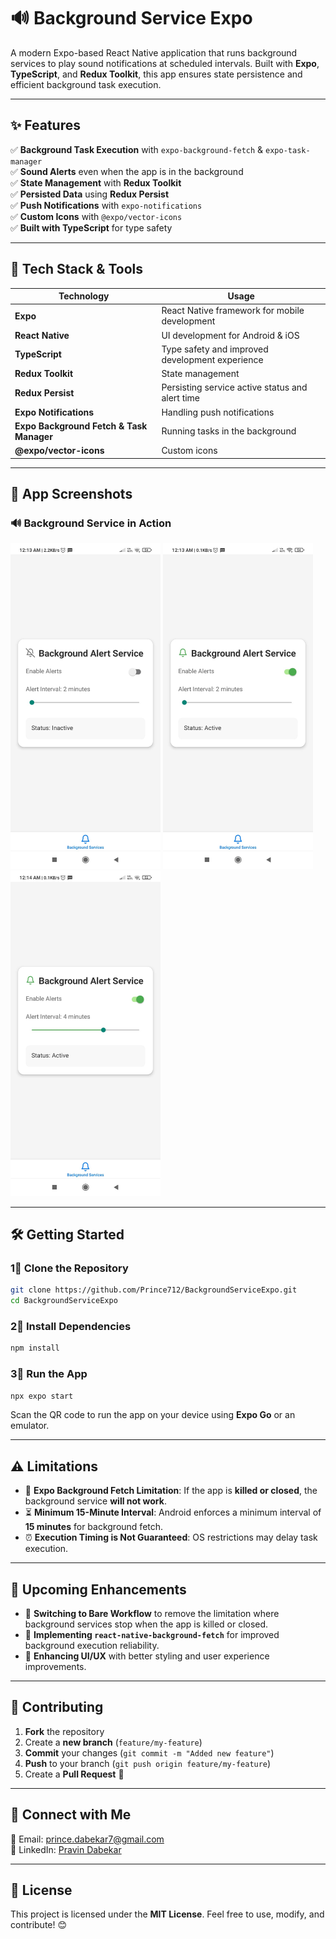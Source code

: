 # 🔊 **Background Service Expo**

A modern Expo-based React Native application that runs background services to play sound notifications at scheduled intervals. Built with **Expo**, **TypeScript**, and **Redux Toolkit**, this app ensures state persistence and efficient background task execution.

---

## ✨ **Features**
✅ **Background Task Execution** with `expo-background-fetch` & `expo-task-manager`  
✅ **Sound Alerts** even when the app is in the background  
✅ **State Management** with **Redux Toolkit**  
✅ **Persisted Data** using **Redux Persist**  
✅ **Push Notifications** with `expo-notifications`  
✅ **Custom Icons** with `@expo/vector-icons`  
✅ **Built with TypeScript** for type safety  

---

## 🚀 **Tech Stack & Tools**
| **Technology**  | **Usage** |
|----------------|----------|
| **Expo** | React Native framework for mobile development |
| **React Native** | UI development for Android & iOS |
| **TypeScript** | Type safety and improved development experience |
| **Redux Toolkit** | State management |
| **Redux Persist** | Persisting service active status and alert time |
| **Expo Notifications** | Handling push notifications |
| **Expo Background Fetch & Task Manager** | Running tasks in the background |
| **@expo/vector-icons** | Custom icons |

---

## 📸 **App Screenshots**  

### **🔊 Background Service in Action**  
<img src="assets/images/screenshot_1.jpeg" width="240"/> <img src="assets/images/Screenshot_2.jpeg" width="240"/>  <img src="assets/images/Screenshot_3.jpeg" width="240"/> 

---

## 🛠 **Getting Started**

### **1⃣ Clone the Repository**
```sh
git clone https://github.com/Prince712/BackgroundServiceExpo.git
cd BackgroundServiceExpo
```

### **2⃣ Install Dependencies**
```sh
npm install
```

### **3⃣ Run the App**
```sh
npx expo start
```
Scan the QR code to run the app on your device using **Expo Go** or an emulator.

---

## ⚠️ **Limitations**
- 🚫 **Expo Background Fetch Limitation**: If the app is **killed or closed**, the background service **will not work**.
- ⏳ **Minimum 15-Minute Interval**: Android enforces a minimum interval of **15 minutes** for background fetch.
- ⏰ **Execution Timing is Not Guaranteed**: OS restrictions may delay task execution.

---

## 🔮 **Upcoming Enhancements**
- 🔄 **Switching to Bare Workflow** to remove the limitation where background services stop when the app is killed or closed.
- 🚀 **Implementing `react-native-background-fetch`** for improved background execution reliability.
- 🎨 **Enhancing UI/UX** with better styling and user experience improvements.

---

## 🎉 **Contributing**
1. **Fork** the repository  
2. Create a **new branch** (`feature/my-feature`)  
3. **Commit** your changes (`git commit -m "Added new feature"`)  
4. **Push** to your branch (`git push origin feature/my-feature`)  
5. Create a **Pull Request** 🚀  

---

## 🔗 **Connect with Me**
📧 Email: [prince.dabekar7@gmail.com](mailto:prince.dabekar7@gmail.com)  
📎 LinkedIn: [Pravin Dabekar](https://www.linkedin.com/in/pravin-dabekar-467b98b2/)  

---

## 📜 **License**
This project is licensed under the **MIT License**. Feel free to use, modify, and contribute! 😊

